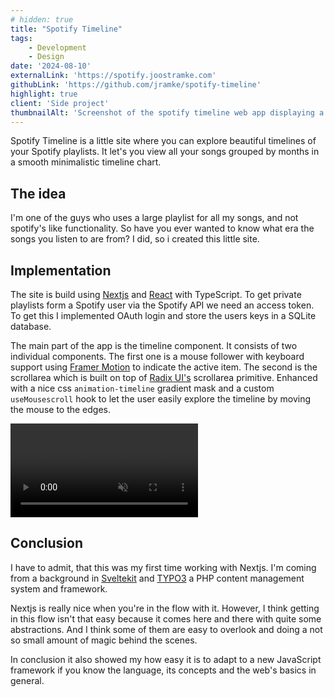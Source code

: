 ```yaml
---
# hidden: true
title: "Spotify Timeline"
tags: 
    - Development
    - Design
date: '2024-08-10'
externalLink: 'https://spotify.joostramke.com'
githubLink: 'https://github.com/jramke/spotify-timeline'
highlight: true
client: 'Side project'
thumbnailAlt: 'Screenshot of the spotify timeline web app displaying a spotify timeline on green background'
---
```


<script>
    import { Video } from '$lib/components/video'
    import timelineVideo from './timeline.mp4'
</script>

Spotify Timeline is a little site where you can explore beautiful timelines of your Spotify playlists. It let's you view all your songs grouped by months in a smooth minimalistic timeline chart.

## The idea
I'm one of the guys who uses a large playlist for all my songs, and not spotify's like functionality. So have you ever wanted to know what era the songs you listen to are from? I did, so i created this little site.

## Implementation
The site is build using <a href="https://nextjs.org/" target="_blank">Nextjs</a> and <a href="https://react.dev/" target="_blank">React</a> with TypeScript. 
To get private playlists form a Spotify user via the Spotify API we need an access token. To get this I implemented OAuth login and store the users keys in a SQLite database. 

The main part of the app is the timeline component. It  consists of two individual components. The first one is a mouse follower with keyboard support using <a href="https://www.framer.com/motion/" target="_blank">Framer Motion</a> to indicate the active item. The second is the scrollarea which is built on top of <a href="https://www.radix-ui.com/" target="_blank">Radix UI's</a> scrollarea primitive. Enhanced with a nice css `animation-timeline` gradient mask and a custom `useMousescroll` hook to let the user easily explore the timeline by moving the mouse to the edges.

<Video 
    src={timelineVideo} 
    autoplay={true} 
    muted={true} 
    loop={true} 
    figcaption="Screenrecording of an interaction with the timeline." 
/>

## Conclusion
I have to admit, that this was my first time working with Nextjs. I'm coming from a background in <a href="https://kit.svelte.dev/" target="_blank">Sveltekit</a> and <a href="https://typo3.org/" target="_blank">TYPO3</a> a PHP content management system and framework. 

Nextjs is really nice when you're in the flow with it. However, I think getting in this flow isn't that easy because it comes here and there with quite some abstractions. And I think some of them are easy to overlook and doing a not so small amount of magic behind the scenes.

In conclusion it also showed my how easy it is to adapt to a new JavaScript framework if you know the language, its concepts and the web's basics in general.
